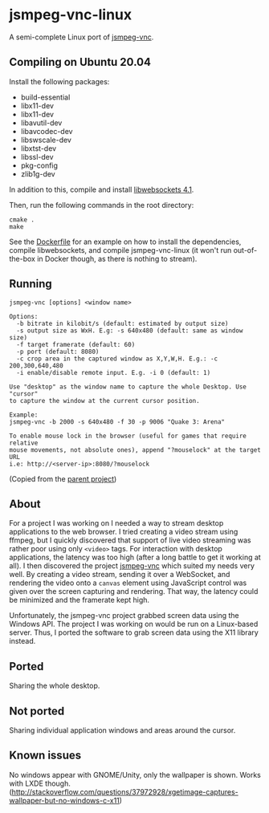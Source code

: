 # jsmpeg-vnc-linux
A semi-complete Linux port of [jsmpeg-vnc](https://github.com/phoboslab/jsmpeg-vnc).

## Compiling on Ubuntu 20.04
Install the following packages:

- build-essential
- libx11-dev
- libx11-dev
- libavutil-dev
- libavcodec-dev
- libswscale-dev
- libxtst-dev
- libssl-dev
- pkg-config
- zlib1g-dev

In addition to this, compile and install [libwebsockets 4.1](https://github.com/warmcat/libwebsockets/tree/v4.1-stable).

Then, run the following commands in the root directory:

```
cmake .
make
```

See the [Dockerfile](Dockerfile) for an example on how to install the dependencies, compile libwebsockets, and compile jsmpeg-vnc-linux (it won't run out-of-the-box in Docker though, as there is nothing to stream).

## Running

```
jsmpeg-vnc [options] <window name>

Options:
  -b bitrate in kilobit/s (default: estimated by output size)
  -s output size as WxH. E.g: -s 640x480 (default: same as window size)
  -f target framerate (default: 60)
  -p port (default: 8080)
  -c crop area in the captured window as X,Y,W,H. E.g.: -c 200,300,640,480
  -i enable/disable remote input. E.g. -i 0 (default: 1)

Use "desktop" as the window name to capture the whole Desktop. Use "cursor"
to capture the window at the current cursor position.

Example:
jsmpeg-vnc -b 2000 -s 640x480 -f 30 -p 9006 "Quake 3: Arena"

To enable mouse lock in the browser (useful for games that require relative
mouse movements, not absolute ones), append "?mouselock" at the target URL
i.e: http://<server-ip>:8080/?mouselock
```
(Copied from the [parent project](https://github.com/phoboslab/jsmpeg-vnc))

## About
For a project I was working on I needed a way to stream desktop applications to the web browser. I tried creating a video stream using ffmpeg, but I quickly discovered that support of live video streaming was rather poor using only `<video>` tags. For interaction with desktop applications, the latency was too high (after a long battle to get it working at all). I then discovered the project [jsmpeg-vnc](https://github.com/phoboslab/jsmpeg-vnc) which suited my needs very well. By creating a video stream, sending it over a WebSocket, and rendering the video onto a `canvas` element using JavaScript control was given over the screen capturing and rendering. That way, the latency could be minimized and the framerate kept high.

Unfortunately, the jsmpeg-vnc project grabbed screen data using the Windows API. The project I was working on would be run on a Linux-based server. Thus, I ported the software to grab screen data using the X11 library instead.

## Ported
Sharing the whole desktop.

## Not ported
Sharing individual application windows and areas around the cursor.

## Known issues
No windows appear with GNOME/Unity, only the wallpaper is shown. Works with LXDE though.  (http://stackoverflow.com/questions/37972928/xgetimage-captures-wallpaper-but-no-windows-c-x11)
